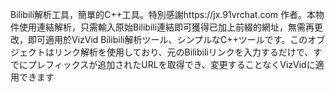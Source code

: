 Bilibili解析工具，簡單的C++工具。特別感謝https://jx.91vrchat.com 作者。本物件使用連結解析，只需輸入原始Bilibili連結即可獲得已加上前綴的網址，無需再更改，即可適用於VizVid
Bilibili解析ツール、シンプルなC++ツールです。このオブジェクトはリンク解析を使用しており、元のBilibiliリンクを入力するだけで、すでにプレフィックスが追加されたURLを取得でき、変更することなくVizVidに適用できます
